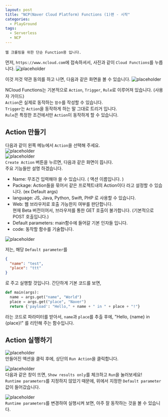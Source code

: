```yaml
---
layout: post
title: "NCP(Naver Cloud Platform) Functions (1)편 - 시작"
categories:
  - PlayGround
tags:
  - Serverless
  - NCP
---
```

```
웹 크롤링을 위한 단순 Function용 입니다.
```
먼저, `https://www.ncloud.com`에 접속하셔서, 사진과 같이 `Cloud Functions`를 누릅니다.
![placeholder](/assets/image/Main.png "Main")  
  

이것 저것 약관 동의를 하고 나면, 다음과 같은 화면을 볼 수 있습니다.
![placeholder](/assets/image/Console.png "Console")  
  

NCloud Functions는 기본적으로 `Action`, `Trigger`, `Rule`로 이루어져 있습니다. (사용자 가이드)  
`Action`은 실제로 동작하는 `함수`를 작성할 수 있습니다.  
`Trigger`는 `Action`을 동작하게 하는 말 그대로 트리거 입니다.  
`Rule`은 특정한 조건에서만 `Action`이 동작하게 할 수 있습니다.  
  

## Action 만들기  
다음과 같이 왼쪽 메뉴에서 `Action`을 선택해 주세요.  
![placeholder](/assets/image/Action1.png "Action1")  
![placeholder](/assets/image/Action2.png "Action2")  
`Create Action` 버튼을 누르면, 다음과 같은 화면이 뜹니다.  
주요 기능들만 설명 하겠습니다.  
* Name: 무조건 입력해야 쓸 수 있습니다. ( 액션 이름입니다. )
* Package: Action들을 묶어서 같은 프로젝트내의 Action이다 라고 설정할 수 있습니다. (ex Default args)
* language: JS, Java, Python, Swift, PHP 로 사용할 수 있습니다.
* Web: 웹 브라우저로 호출 가능한지 여부를 판단합니다.  
현재 Beta 버전이어서, 브라우저를 통한 GET 호출이 불가합니다. (기본적으로 POST 호출입니다.)
* Default parameters: main함수에 들어갈 기본 인자들 입니다.
* code: 동작할 함수를 기술합니다.  
  
![placeholder](/assets/image/Action3.png "Action3")  
  
  
저는, 해당 `Default parameter`를  
```json
{
  "name": "test",
  "place": "ttt"
}
```
로 주고 실행할 것입니다. 간단하게 기본 코드를 보면,  
```python
def main(args):
  name = args.get("name", "World")
  place = args.get("place", "Naver")
  return {'payload': "Hello," + name + " in " + place + "!"}
```
라는 코드로 파라미터를 받아서, `name`과 `place`를 추출 후에, "Hello, {name} in {place}!" 를 리턴해 주는 함수입니다.  
  
## Action 실행하기  
![placeholder](/assets/image/Action5.png "Action5")  
만들어진 액션을 클릭 후에, 상단의 `Run Action`을 클릭합니다.  
  
![placeholder](/assets/image/Action6.png "Action6")  
다음과 같은 창이 뜨면, `Show results only`를 체크하고 `Run`을 눌러보세요!  
`Runtime parameters`를 지정하지 않았기 때문에, 위에서 지정한 `Default parameter` 값이 들어갔습니다.  
  
![placeholder](/assets/image/Action7.png "Action7")  
`Runtime parameters`를 변경하여 실행시켜 보면, 아주 잘 동작하는 것을 볼 수 있습니다.